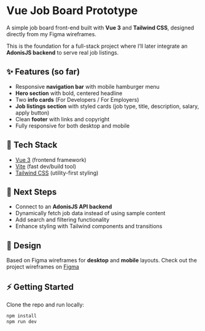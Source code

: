 # Vue Job Board Prototype

A simple job board front-end built with **Vue 3** and **Tailwind CSS**, designed directly from my Figma wireframes.  

This is the foundation for a full-stack project where I’ll later integrate an **AdonisJS backend** to serve real job listings.

## ✨ Features (so far)
- Responsive **navigation bar** with mobile hamburger menu
- **Hero section** with bold, centered headline
- Two **info cards** (For Developers / For Employers)
- **Job listings section** with styled cards (job type, title, description, salary, apply button)
- Clean **footer** with links and copyright
- Fully responsive for both desktop and mobile

## 🚀 Tech Stack
- [Vue 3](https://vuejs.org/) (frontend framework)
- [Vite](https://vitejs.dev/) (fast dev/build tool)
- [Tailwind CSS](https://tailwindcss.com/) (utility-first styling)

## 🎯 Next Steps
- Connect to an **AdonisJS API backend**
- Dynamically fetch job data instead of using sample content
- Add search and filtering functionality
- Enhance styling with Tailwind components and transitions

## 📸 Design
Based on Figma wireframes for **desktop** and **mobile** layouts.
Check out the project wireframes on [Figma](https://www.figma.com/file/jpYtCxJX4KsUeUbzPhj9Ly?type=whiteboard) 

## ⚡ Getting Started
Clone the repo and run locally:

```bash
npm install
npm run dev



